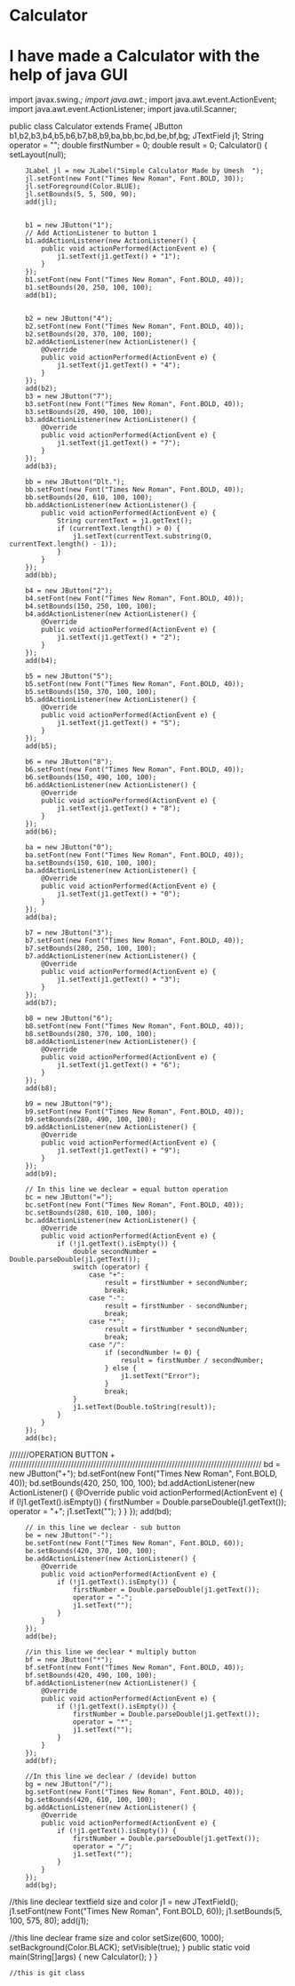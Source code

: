 # Calculator
# I have made a Calculator with the help of java GUI

import javax.swing.*;
import java.awt.*;
import java.awt.event.ActionEvent;
import java.awt.event.ActionListener;
import java.util.Scanner;

public class Calculator extends Frame{
    JButton b1,b2,b3,b4,b5,b6,b7,b8,b9,ba,bb,bc,bd,be,bf,bg;
    JTextField j1;
    String operator = "";
    double firstNumber = 0;
    double result = 0;
    Calculator() {
        setLayout(null);
       
        JLabel jl = new JLabel("Simple Calculator Made by Umesh  ");
        jl.setFont(new Font("Times New Roman", Font.BOLD, 30));
        jl.setForeground(Color.BLUE);
        jl.setBounds(5, 5, 500, 90);
        add(jl);
        

        b1 = new JButton("1");
        // Add ActionListener to button 1
        b1.addActionListener(new ActionListener() {
            public void actionPerformed(ActionEvent e) {
                j1.setText(j1.getText() + "1");
            }
        });
        b1.setFont(new Font("Times New Roman", Font.BOLD, 40));
        b1.setBounds(20, 250, 100, 100);
        add(b1);


        b2 = new JButton("4");
        b2.setFont(new Font("Times New Roman", Font.BOLD, 40));
        b2.setBounds(20, 370, 100, 100);
        b2.addActionListener(new ActionListener() {
            @Override
            public void actionPerformed(ActionEvent e) {
                j1.setText(j1.getText() + "4");
            }
        });
        add(b2);
        b3 = new JButton("7");
        b3.setFont(new Font("Times New Roman", Font.BOLD, 40));
        b3.setBounds(20, 490, 100, 100);
        b3.addActionListener(new ActionListener() {
            @Override
            public void actionPerformed(ActionEvent e) {
                j1.setText(j1.getText() + "7");
            }
        });
        add(b3);

        bb = new JButton("Dlt.");
        bb.setFont(new Font("Times New Roman", Font.BOLD, 40));
        bb.setBounds(20, 610, 100, 100);
        bb.addActionListener(new ActionListener() {
            public void actionPerformed(ActionEvent e) {
                String currentText = j1.getText();
                if (currentText.length() > 0) {
                    j1.setText(currentText.substring(0, currentText.length() - 1));
                }
            }
        });
        add(bb);

        b4 = new JButton("2");
        b4.setFont(new Font("Times New Roman", Font.BOLD, 40));
        b4.setBounds(150, 250, 100, 100);
        b4.addActionListener(new ActionListener() {
            @Override
            public void actionPerformed(ActionEvent e) {
                j1.setText(j1.getText() + "2");
            }
        });
        add(b4);

        b5 = new JButton("5");
        b5.setFont(new Font("Times New Roman", Font.BOLD, 40));
        b5.setBounds(150, 370, 100, 100);
        b5.addActionListener(new ActionListener() {
            @Override
            public void actionPerformed(ActionEvent e) {
                j1.setText(j1.getText() + "5");
            }
        });
        add(b5);

        b6 = new JButton("8");
        b6.setFont(new Font("Times New Roman", Font.BOLD, 40));
        b6.setBounds(150, 490, 100, 100);
        b6.addActionListener(new ActionListener() {
            @Override
            public void actionPerformed(ActionEvent e) {
                j1.setText(j1.getText() + "8");
            }
        });
        add(b6);

        ba = new JButton("0");
        ba.setFont(new Font("Times New Roman", Font.BOLD, 40));
        ba.setBounds(150, 610, 100, 100);
        ba.addActionListener(new ActionListener() {
            @Override
            public void actionPerformed(ActionEvent e) {
                j1.setText(j1.getText() + "0");
            }
        });
        add(ba);

        b7 = new JButton("3");
        b7.setFont(new Font("Times New Roman", Font.BOLD, 40));
        b7.setBounds(280, 250, 100, 100);
        b7.addActionListener(new ActionListener() {
            @Override
            public void actionPerformed(ActionEvent e) {
                j1.setText(j1.getText() + "3");
            }
        });
        add(b7);

        b8 = new JButton("6");
        b8.setFont(new Font("Times New Roman", Font.BOLD, 40));
        b8.setBounds(280, 370, 100, 100);
        b8.addActionListener(new ActionListener() {
            @Override
            public void actionPerformed(ActionEvent e) {
                j1.setText(j1.getText() + "6");
            }
        });
        add(b8);

        b9 = new JButton("9");
        b9.setFont(new Font("Times New Roman", Font.BOLD, 40));
        b9.setBounds(280, 490, 100, 100);
        b9.addActionListener(new ActionListener() {
            @Override
            public void actionPerformed(ActionEvent e) {
                j1.setText(j1.getText() + "9");
            }
        });
        add(b9);

        // In this line we declear = equal button operation
        bc = new JButton("=");
        bc.setFont(new Font("Times New Roman", Font.BOLD, 40));
        bc.setBounds(280, 610, 100, 100);
        bc.addActionListener(new ActionListener() {
            @Override
            public void actionPerformed(ActionEvent e) {
                if (!j1.getText().isEmpty()) {
                    double secondNumber = Double.parseDouble(j1.getText());
                    switch (operator) {
                        case "+":
                            result = firstNumber + secondNumber;
                            break;
                        case "-":
                            result = firstNumber - secondNumber;
                            break;
                        case "*":
                            result = firstNumber * secondNumber;
                            break;
                        case "/":
                            if (secondNumber != 0) {
                                result = firstNumber / secondNumber;
                            } else {
                                j1.setText("Error");
                            }
                            break;
                    }
                    j1.setText(Double.toString(result));
                }
            }
        });
        add(bc);

///////OPERATION  BUTTON + //////////////////////////////////////////////////////////////////////////////////////////
        bd = new JButton("+");
        bd.setFont(new Font("Times New Roman", Font.BOLD, 40));
        bd.setBounds(420, 250, 100, 100);
        bd.addActionListener(new ActionListener() {
            @Override
            public void actionPerformed(ActionEvent e) {
                if (!j1.getText().isEmpty()) {
                    firstNumber = Double.parseDouble(j1.getText());
                    operator = "+";
                    j1.setText("");
                }
            }
        });
        add(bd);

        // in this line we declear - sub button
        be = new JButton("-");
        be.setFont(new Font("Times New Roman", Font.BOLD, 60));
        be.setBounds(420, 370, 100, 100);
        be.addActionListener(new ActionListener() {
            @Override
            public void actionPerformed(ActionEvent e) {
                if (!j1.getText().isEmpty()) {
                    firstNumber = Double.parseDouble(j1.getText());
                    operator = "-";
                    j1.setText("");
                }
            }
        });
        add(be);

        //in this line we declear * multiply button
        bf = new JButton("*");
        bf.setFont(new Font("Times New Roman", Font.BOLD, 40));
        bf.setBounds(420, 490, 100, 100);
        bf.addActionListener(new ActionListener() {
            @Override
            public void actionPerformed(ActionEvent e) {
                if (!j1.getText().isEmpty()) {
                    firstNumber = Double.parseDouble(j1.getText());
                    operator = "*";
                    j1.setText("");
                }
            }
        });
        add(bf);

        //In this line we declear / (devide) button
        bg = new JButton("/");
        bg.setFont(new Font("Times New Roman", Font.BOLD, 40));
        bg.setBounds(420, 610, 100, 100);
        bg.addActionListener(new ActionListener() {
            @Override
            public void actionPerformed(ActionEvent e) {
                if (!j1.getText().isEmpty()) {
                    firstNumber = Double.parseDouble(j1.getText());
                    operator = "/";
                    j1.setText("");
                }
            }
        });
        add(bg);

//this line declear textfield size and color
        j1 = new JTextField();
        j1.setFont(new Font("Times New Roman", Font.BOLD, 60));
        j1.setBounds(5, 100, 575, 80);
        add(j1);

//this line declear frame size and color
        setSize(600, 1000);
        setBackground(Color.BLACK);
        setVisible(true);
    }
        public static void main(String[]args)
        {
            new Calculator();
        }
    }


    //this is git class
